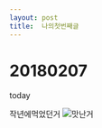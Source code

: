 ```yaml
---
layout: post
title:  나의첫번째글
---
```

# 20180207
today

작년에먹었던거
![맛난거](https://user-images.githubusercontent.com/20405019/35868191-2f974e88-0b9f-11e8-9d7a-57a3c49f0fa4.jpg)
